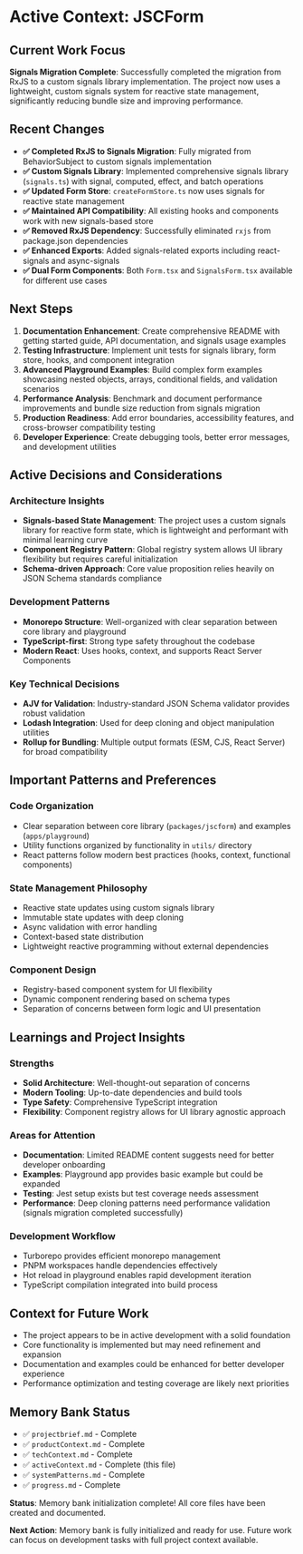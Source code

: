 # Active Context: JSCForm

## Current Work Focus
**Signals Migration Complete**: Successfully completed the migration from RxJS to a custom signals library implementation. The project now uses a lightweight, custom signals system for reactive state management, significantly reducing bundle size and improving performance.

## Recent Changes
- **✅ Completed RxJS to Signals Migration**: Fully migrated from BehaviorSubject to custom signals implementation
- **✅ Custom Signals Library**: Implemented comprehensive signals library (`signals.ts`) with signal, computed, effect, and batch operations
- **✅ Updated Form Store**: `createFormStore.ts` now uses signals for reactive state management
- **✅ Maintained API Compatibility**: All existing hooks and components work with new signals-based store
- **✅ Removed RxJS Dependency**: Successfully eliminated `rxjs` from package.json dependencies
- **✅ Enhanced Exports**: Added signals-related exports including react-signals and async-signals
- **✅ Dual Form Components**: Both `Form.tsx` and `SignalsForm.tsx` available for different use cases

## Next Steps
1. **Documentation Enhancement**: Create comprehensive README with getting started guide, API documentation, and signals usage examples
2. **Testing Infrastructure**: Implement unit tests for signals library, form store, hooks, and component integration
3. **Advanced Playground Examples**: Build complex form examples showcasing nested objects, arrays, conditional fields, and validation scenarios
4. **Performance Analysis**: Benchmark and document performance improvements and bundle size reduction from signals migration
5. **Production Readiness**: Add error boundaries, accessibility features, and cross-browser compatibility testing
6. **Developer Experience**: Create debugging tools, better error messages, and development utilities

## Active Decisions and Considerations

### Architecture Insights
- **Signals-based State Management**: The project uses a custom signals library for reactive form state, which is lightweight and performant with minimal learning curve
- **Component Registry Pattern**: Global registry system allows UI library flexibility but requires careful initialization
- **Schema-driven Approach**: Core value proposition relies heavily on JSON Schema standards compliance

### Development Patterns
- **Monorepo Structure**: Well-organized with clear separation between core library and playground
- **TypeScript-first**: Strong type safety throughout the codebase
- **Modern React**: Uses hooks, context, and supports React Server Components

### Key Technical Decisions
- **AJV for Validation**: Industry-standard JSON Schema validator provides robust validation
- **Lodash Integration**: Used for deep cloning and object manipulation utilities
- **Rollup for Bundling**: Multiple output formats (ESM, CJS, React Server) for broad compatibility

## Important Patterns and Preferences

### Code Organization
- Clear separation between core library (`packages/jscform`) and examples (`apps/playground`)
- Utility functions organized by functionality in `utils/` directory
- React patterns follow modern best practices (hooks, context, functional components)

### State Management Philosophy
- Reactive state updates using custom signals library
- Immutable state updates with deep cloning
- Async validation with error handling
- Context-based state distribution
- Lightweight reactive programming without external dependencies

### Component Design
- Registry-based component system for UI flexibility
- Dynamic component rendering based on schema types
- Separation of concerns between form logic and UI presentation

## Learnings and Project Insights

### Strengths
- **Solid Architecture**: Well-thought-out separation of concerns
- **Modern Tooling**: Up-to-date dependencies and build tools
- **Type Safety**: Comprehensive TypeScript integration
- **Flexibility**: Component registry allows for UI library agnostic approach

### Areas for Attention
- **Documentation**: Limited README content suggests need for better developer onboarding
- **Examples**: Playground app provides basic example but could be expanded
- **Testing**: Jest setup exists but test coverage needs assessment
- **Performance**: Deep cloning patterns need performance validation (signals migration completed successfully)

### Development Workflow
- Turborepo provides efficient monorepo management
- PNPM workspaces handle dependencies effectively
- Hot reload in playground enables rapid development iteration
- TypeScript compilation integrated into build process

## Context for Future Work
- The project appears to be in active development with a solid foundation
- Core functionality is implemented but may need refinement and expansion
- Documentation and examples could be enhanced for better developer experience
- Performance optimization and testing coverage are likely next priorities

## Memory Bank Status
- ✅ `projectbrief.md` - Complete
- ✅ `productContext.md` - Complete  
- ✅ `techContext.md` - Complete
- ✅ `activeContext.md` - Complete (this file)
- ✅ `systemPatterns.md` - Complete
- ✅ `progress.md` - Complete

**Status**: Memory bank initialization complete! All core files have been created and documented.

**Next Action**: Memory bank is fully initialized and ready for use. Future work can focus on development tasks with full project context available.
